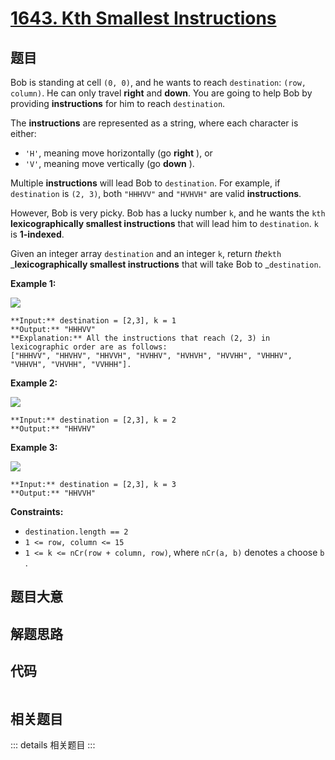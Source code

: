# [1643. Kth Smallest Instructions](https://leetcode.com/problems/kth-smallest-instructions)

## 题目

Bob is standing at cell `(0, 0)`, and he wants to reach `destination`: `(row,
column)`. He can only travel **right** and **down**. You are going to help Bob
by providing **instructions** for him to reach `destination`.

The **instructions** are represented as a string, where each character is
either:

  * `'H'`, meaning move horizontally (go **right** ), or
  * `'V'`, meaning move vertically (go **down** ).

Multiple **instructions** will lead Bob to `destination`. For example, if
`destination` is `(2, 3)`, both `"HHHVV"` and `"HVHVH"` are valid
**instructions**.

However, Bob is very picky. Bob has a lucky number `k`, and he wants the `kth`
**lexicographically smallest instructions** that will lead him to
`destination`. `k` is **1-indexed**.

Given an integer array `destination` and an integer `k`, return _the_`kth`
_**lexicographically smallest instructions** that will take Bob to
_`destination`.



**Example 1:**

![](https://assets.leetcode.com/uploads/2020/10/12/ex1.png)

    
    
    **Input:** destination = [2,3], k = 1
    **Output:** "HHHVV"
    **Explanation:** All the instructions that reach (2, 3) in lexicographic order are as follows:
    ["HHHVV", "HHVHV", "HHVVH", "HVHHV", "HVHVH", "HVVHH", "VHHHV", "VHHVH", "VHVHH", "VVHHH"].
    

**Example 2:**

**![](https://assets.leetcode.com/uploads/2020/10/12/ex2.png)**

    
    
    **Input:** destination = [2,3], k = 2
    **Output:** "HHVHV"
    

**Example 3:**

**![](https://assets.leetcode.com/uploads/2020/10/12/ex3.png)**

    
    
    **Input:** destination = [2,3], k = 3
    **Output:** "HHVVH"
    



**Constraints:**

  * `destination.length == 2`
  * `1 <= row, column <= 15`
  * `1 <= k <= nCr(row + column, row)`, where `nCr(a, b)` denotes `a` choose `b`​​​​​.


## 题目大意

## 解题思路

## 代码

```javascript

```

## 相关题目

::: details 相关题目
:::
